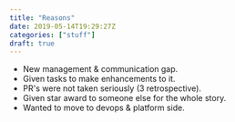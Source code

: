 ```yaml
---
title: "Reasons"
date: 2019-05-14T19:29:27Z
categories: ["stuff"]
draft: true
---
```


* New management & communication gap.
* Given tasks to make enhancements to it. 
* PR's were not taken seriously (3 retrospective).
* Given star award to someone else for the whole story.
* Wanted to move to devops & platform side.
